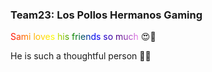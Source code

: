 






<html>
    <h3 class="text-align: center;
        background-image: linear-gradient(to right, red, orange, yellow, green, blue, indigo, violet);
        -webkit-background-clip: text;
        -webkit-text-fill-color: transparent;
        background-clip: text;
        color: transparent;">
        Team23: Los Pollos Hermanos Gaming
    </h3>
    <p><span style="text-align: center;
        background-image: linear-gradient(to right, red, orange, yellow, green, blue, indigo, violet);
        -webkit-background-clip: text;
        -webkit-text-fill-color: transparent;
        background-clip: text;
        color: transparent;">Sami loves his friends so much</span> 😍🥰</p>
    <p>He is such a <span class="text-align: center;
        background-image: linear-gradient(to right, red, orange, yellow, green, blue, indigo, violet);
        -webkit-background-clip: text;
        -webkit-text-fill-color: transparent;
        background-clip: text;
        color: transparent;">thoughtful</span> person 💏💘</p>
</html>